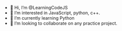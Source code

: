 - 👋 Hi, I’m @LearningCodeJS
- 👀 I’m interested in JavaScript, python, c++.
- 🌱 I’m currently learning Python
- 💞️ I’m looking to collaborate on any practice project.
